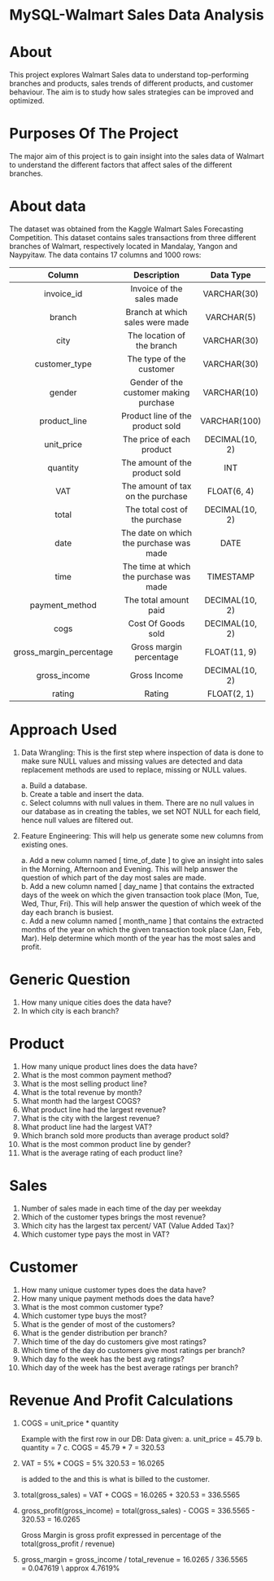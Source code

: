 # MySQL-Walmart Sales Data Analysis

# About
This project explores Walmart Sales data to understand top-performing branches and products, sales trends of different products, and customer behaviour. The aim is to study how sales strategies can be improved and optimized.

# Purposes Of The Project
The major aim of this project is to gain insight into the sales data of Walmart to understand the different factors that affect sales of the different branches.

# About data
The dataset was obtained from the Kaggle Walmart Sales Forecasting Competition. This dataset contains sales transactions from three different branches of Walmart, respectively located in Mandalay, Yangon and Naypyitaw. The data contains 17 columns and 1000 rows:



|Column|Description|Data Type|
|:----:|:---------:|:-------:|
|invoice_id|Invoice of the sales made|VARCHAR(30)|
|branch|Branch at which sales were made|VARCHAR(5)|
|city|The location of the branch|VARCHAR(30)|
|customer_type|The type of the customer|VARCHAR(30)|
|gender|Gender of the customer making purchase|VARCHAR(10)|
|product_line|Product line of the product sold|VARCHAR(100)|
|unit_price|The price of each product|DECIMAL(10, 2)|
|quantity|The amount of the product sold|INT|
|VAT|The amount of tax on the purchase|FLOAT(6, 4)|
|total|The total cost of the purchase|DECIMAL(10, 2)|
|date|The date on which the purchase was made|DATE|
|time|The time at which the purchase was made|TIMESTAMP|
|payment_method|The total amount paid|DECIMAL(10, 2)|
|cogs|Cost Of Goods sold|DECIMAL(10, 2)|
|gross_margin_percentage|Gross margin percentage|FLOAT(11, 9)|
|gross_income|Gross Income|DECIMAL(10, 2)|
|rating|Rating|FLOAT(2, 1)|


# Approach Used

1. Data Wrangling: This is the first step where inspection of data is done to make sure NULL values and missing values are detected and data replacement methods are used to replace, 
   missing or NULL values.
   
   a. Build a database. <br>
   b. Create a table and insert the data. <br>
   c. Select columns with null values in them. There are no null values in our database as in creating the tables, we set NOT NULL for each 
   field, hence null values are filtered out. <br>
   
2. Feature Engineering: This will help us generate some new columns from existing ones.
   
   a. Add a new column named [ time_of_date ] to give an insight into sales in the Morning, Afternoon and Evening. This will help answer 
   the question of which part of the day most sales are made. <br>
   b. Add a new column named [ day_name ] that contains the extracted days of the week on which the given transaction took place (Mon, 
   Tue, Wed, Thur, Fri). This will help answer the question of which week of the day each branch is busiest. <br>
   c. Add a new column named [ month_name ] that contains the extracted months of the year on which the given transaction took place 
   (Jan, Feb, Mar). Help determine which month of the year has the most sales and profit. <br>


# Generic Question

1. How many unique cities does the data have?
2. In which city is each branch?
   
# Product

1. How many unique product lines does the data have?
2. What is the most common payment method?
3. What is the most selling product line?
4. What is the total revenue by month?
5. What month had the largest COGS?
6. What product line had the largest revenue?
7. What is the city with the largest revenue?
8. What product line had the largest VAT?
9. Which branch sold more products than average product sold?
10. What is the most common product line by gender?
11. What is the average rating of each product line?

    
# Sales

1. Number of sales made in each time of the day per weekday
2. Which of the customer types brings the most revenue?
3. Which city has the largest tax percent/ VAT (Value Added Tax)?
4. Which customer type pays the most in VAT?

   
# Customer

1. How many unique customer types does the data have?
2. How many unique payment methods does the data have?
3. What is the most common customer type?
4. Which customer type buys the most?
5. What is the gender of most of the customers?
6. What is the gender distribution per branch?
7. Which time of the day do customers give most ratings?
8. Which time of the day do customers give most ratings per branch?
9. Which day fo the week has the best avg ratings?
10. Which day of the week has the best average ratings per branch?

    
# Revenue And Profit Calculations

1. COGS = unit_price * quantity

   Example with the first row in our DB:
   Data given:
   a. unit_price = 45.79 
   b. quantity = 7 
   c. COGS = 45.79 * 7 = 320.53 

2. VAT = 5% * COGS = 5% 320.53 = 16.0265 

   is added to the and this is what is billed to the customer.

3. total(gross_sales) = VAT + COGS = 16.0265 + 320.53 = 336.5565 

4. gross_profit(gross_income) = total(gross_sales) - COGS = 336.5565 - 320.53 = 16.0265

   Gross Margin is gross profit expressed in percentage of the total(gross_profit / revenue)

5. gross_margin = gross_income / total_revenue = 16.0265 / 336.5565  
                                               = 0.047619 
                                               \\ approx 4.7619%



